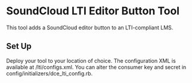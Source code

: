 # SoundCloud LTI Editor Button Tool

This tool adds a SoundCloud editor button to an LTI-compliant LMS.

## Set Up

Deploy your tool to your location of choice.  The configuration XML is
available at /lti/configs.xml.  You can alter the consumer key and
secret in config/initializers/dce_lti_config.rb.
